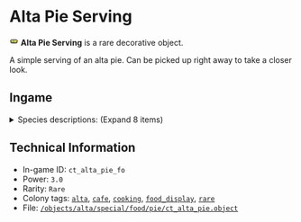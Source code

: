 # Alta Pie Serving

<img src="https://raw.githubusercontent.com/Ceterai/Enternia/main/objects/alta/special/food/pie/icon.png" alt="Alta Pie Serving icon" loading="lazy" height=16px width="auto" /> **Alta Pie Serving** is a rare decorative object.

A simple serving of an alta pie. Can be picked up right away to take a closer look.

## Ingame

<details markdown="1"><summary>Species descriptions: (Expand 8 items)</summary>

- Alta: Oa-a, a pie! I wonder which one it is~
- Apex: A likely sweet pie in a bowl. Should I take it?
- Avian: Ooh, a tasty pie! I bet it tastes just as good as it looks. Only one way to find out!
- Floran: Ssome pie. Floran shell enjoy itsss sswetnesss!
- Glitch: Hungry. I should give this pie a taste.
- Human: Oh, this looks tasty! I think I should try it. Just a bit.
- Hylotl: What a wonderful culinary miracle! I wonder if I could claim it.
- Novakid: This goodness is smellin' very nice!

</details>

## Technical Information

- In-game ID: `ct_alta_pie_fo`
- Power: `3.0`
- Rarity: `Rare`
- Colony tags: [`alta`](https://ceterai.github.io/MyEnternia/Wiki/Tags/Alta), [`cafe`](https://ceterai.github.io/MyEnternia/Wiki/Tags/Cafe), [`cooking`](https://ceterai.github.io/MyEnternia/Wiki/Tags/Cooking), [`food_display`](https://ceterai.github.io/MyEnternia/Wiki/Tags/FoodDisplay), [`rare`](https://ceterai.github.io/MyEnternia/Wiki/Tags/Rare)
- File: [`/objects/alta/special/food/pie/ct_alta_pie.object`](https://github.com/Ceterai/Enternia/blob/main/objects/alta/special/food/pie/ct_alta_pie.object)
